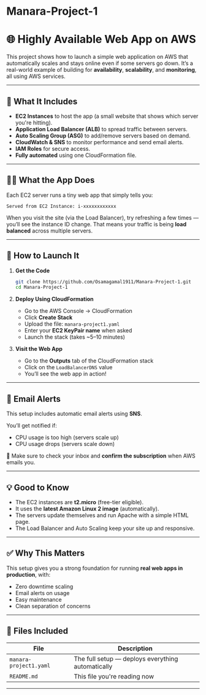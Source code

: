 # Manara-Project-1
# 🌐 Highly Available Web App on AWS

This project shows how to launch a simple web application on AWS that automatically scales and stays online even if some servers go down. It’s a real-world example of building for **availability**, **scalability**, and **monitoring**, all using AWS services.

---

## 🧰 What It Includes

- **EC2 Instances** to host the app (a small website that shows which server you're hitting).
- **Application Load Balancer (ALB)** to spread traffic between servers.
- **Auto Scaling Group (ASG)** to add/remove servers based on demand.
- **CloudWatch & SNS** to monitor performance and send email alerts.
- **IAM Roles** for secure access.
- **Fully automated** using one CloudFormation file.

---

## 👨‍💻 What the App Does

Each EC2 server runs a tiny web app that simply tells you:

```
Served from EC2 Instance: i-xxxxxxxxxxxx
```

When you visit the site (via the Load Balancer), try refreshing a few times — you’ll see the instance ID change. That means your traffic is being **load balanced** across multiple servers.

---

## 🚀 How to Launch It

1. **Get the Code**
   ```bash
   git clone https://github.com/Osamagamal1911/Manara-Project-1.git
   cd Manara-Project-1
   ```

2. **Deploy Using CloudFormation**
   - Go to the AWS Console → CloudFormation
   - Click **Create Stack**
   - Upload the file: `manara-project1.yaml`
   - Enter your **EC2 KeyPair name** when asked
   - Launch the stack (takes ~5–10 minutes)

3. **Visit the Web App**
   - Go to the **Outputs** tab of the CloudFormation stack
   - Click on the `LoadBalancerDNS` value
   - You’ll see the web app in action!

---

## 🔔 Email Alerts

This setup includes automatic email alerts using **SNS**.

You’ll get notified if:
- CPU usage is too high (servers scale up)
- CPU usage drops (servers scale down)

📩 Make sure to check your inbox and **confirm the subscription** when AWS emails you.

---

## 💡 Good to Know

- The EC2 instances are **t2.micro** (free-tier eligible).
- It uses the **latest Amazon Linux 2 image** (automatically).
- The servers update themselves and run Apache with a simple HTML page.
- The Load Balancer and Auto Scaling keep your site up and responsive.

---

## ✅ Why This Matters

This setup gives you a strong foundation for running **real web apps in production**, with:

- Zero downtime scaling  
- Email alerts on usage  
- Easy maintenance  
- Clean separation of concerns

---

## 📁 Files Included

| File                        | Description                                   |
|-----------------------------|-----------------------------------------------|
| `manara-project1.yaml` | The full setup — deploys everything automatically |
| `README.md`                | This file you're reading now                  |

---

